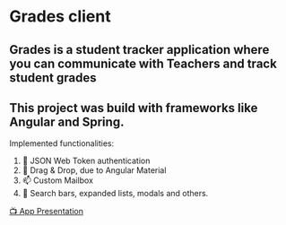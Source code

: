 # Grades client 
## Grades is a student tracker application where you can communicate with Teachers and track student grades
## This project was build with frameworks like Angular and Spring.


Implemented functionalities:

1. 🔐 JSON Web Token authentication
2. 👋 Drag & Drop, due to Angular Material
3. 📫 Custom Mailbox
4. 🧰 Search bars, expanded lists, modals and others.

[📺 App Presentation](https://www.youtube.com/watch?v=6zuCkftUtnY&feature=youtu.be)
